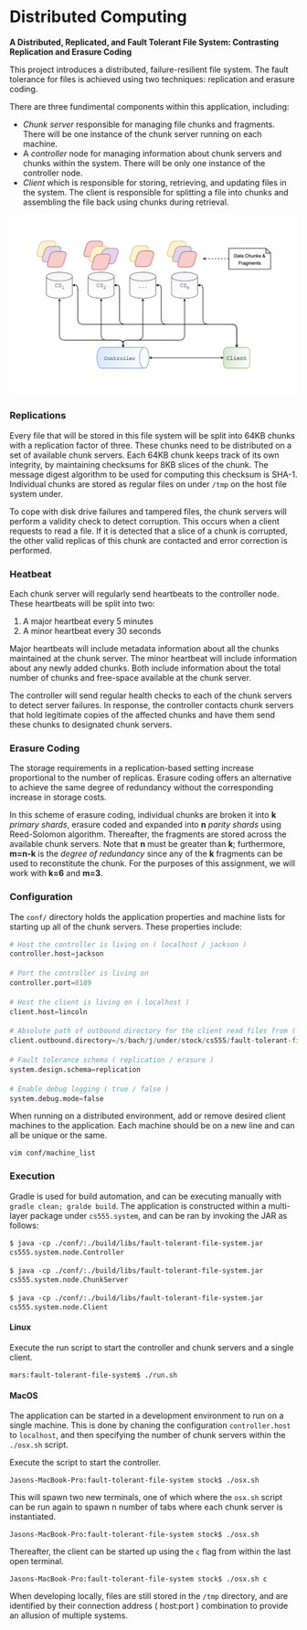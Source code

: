 # Distributed Computing

**A Distributed, Replicated, and Fault Tolerant File System: Contrasting Replication and Erasure Coding**

This project introduces a distributed, failure-resilient file system. The fault tolerance for files is achieved using two techniques: replication and erasure coding.

There are three fundimental components within this application, including:
* *Chunk server* responsible for managing file chunks and fragments. There will be one instance of the chunk server running on each machine.
* A *controller* node for managing information about chunk servers and chunks within the system. There will be only one instance of the controller node.
* *Client* which is responsible for storing, retrieving, and updating files in the system. The client is responsible for splitting a file into chunks and assembling the file back using chunks during retrieval.

![](media/architectural-design.png)

### Replications
Every file that will be stored in this file system will be split into 64KB chunks with a replication factor of three. These chunks need to be distributed on a set of available chunk servers. Each 64KB chunk keeps track of its own integrity, by maintaining checksums for 8KB slices of the chunk. The message digest algorithm to be used for computing this checksum is SHA-1. Individual chunks are stored as regular files on under `/tmp` on the host file system under.  

To cope with disk drive failures and tampered files, the chunk servers will perform a validity check to detect corruption. This occurs when a client requests to read a file. If it is detected that a slice of a chunk is corrupted, the other valid replicas of this chunk are contacted and error correction is performed.  

### Heatbeat
Each chunk server will regularly send heartbeats to the controller node. These heartbeats will be split into two:
1. A major heartbeat every 5 minutes
2. A minor heartbeat every 30 seconds

Major heartbeats will include metadata information about all the chunks maintained at the chunk server. The minor heartbeat will include information about any newly added chunks. Both include information about the total number of chunks and free-space available at the chunk server.

The controller will send regular health checks to each of the chunk servers to detect server failures. In response, the controller contacts chunk servers that hold legitimate copies of the affected chunks and have them send these chunks to designated chunk servers.  

### Erasure Coding
The storage requirements in a replication-based setting increase proportional to the number of replicas. Erasure coding offers an alternative to achieve the same degree of redundancy without the corresponding increase in storage costs.  

In this scheme of erasure coding, individual chunks are broken it into **k** *primary shards*, erasure coded and expanded into **n** *parity shards* using Reed-Solomon algorithm. Thereafter, the fragments are stored across the available chunk servers. Note that **n** must be greater than **k**; furthermore, **m=n-k** is the *degree of redundancy* since any of the **k** fragments can be used to reconstitute the chunk. For the purposes of this assignment, we will work with **k=6** and **m=3**.  

### Configuration
The `conf/` directory holds the application properties and machine lists for starting up all of the chunk servers. These properties include:

```python
# Host the controller is living on ( localhost / jackson )
controller.host=jackson

# Port the controller is living on
controller.port=8189

# Host the client is living on ( localhost )
client.host=lincoln

# Absolute path of outbound directory for the client read files from ( /path-to/data/ )
client.outbound.directory=/s/bach/j/under/stock/cs555/fault-tolerant-file-system/data

# Fault tolerance schema ( replication / erasure )
system.design.schema=replication

# Enable debug logging ( true / false )
system.debug.mode=false
```

When running on a distributed environment, add or remove desired client machines to the application. Each machine should be on a new line and can all be unique or the same.

```console
vim conf/machine_list
```

### Execution
Gradle is used for build automation, and can be executing manually with `gradle clean; gralde build`. The application is constructed within a multi-layer package under `cs555.system`, and can be ran by invoking the JAR as follows:

```console
$ java -cp ./conf/:./build/libs/fault-tolerant-file-system.jar cs555.system.node.Controller

$ java -cp ./conf/:./build/libs/fault-tolerant-file-system.jar cs555.system.node.ChunkServer

$ java -cp ./conf/:./build/libs/fault-tolerant-file-system.jar cs555.system.node.Client
```

#### Linux
Execute the run script to start the controller and chunk servers and a single client.  
```console
mars:fault-tolerant-file-system$ ./run.sh
```

#### MacOS
The application can be started in a development environment to run on a single machine. This is done by chaning the configuration `controller.host` to `localhost`, and then specifying the number of chunk servers within the `./osx.sh` script.

Execute the script to start the controller.
```console
Jasons-MacBook-Pro:fault-tolerant-file-system stock$ ./osx.sh
```

This will spawn two new terminals, one of which where the `osx.sh` script can be run again to spawn n number of tabs where each chunk server is instantiated.
```console
Jasons-MacBook-Pro:fault-tolerant-file-system stock$ ./osx.sh
```

Thereafter, the client can be started up using the `c` flag from within the last open terminal.
```console
Jasons-MacBook-Pro:fault-tolerant-file-system stock$ ./osx.sh c
```

When developing locally, files are still stored in the `/tmp` directory, and are identified by their connection address ( host:port ) combination to provide an allusion of multiple systems.
